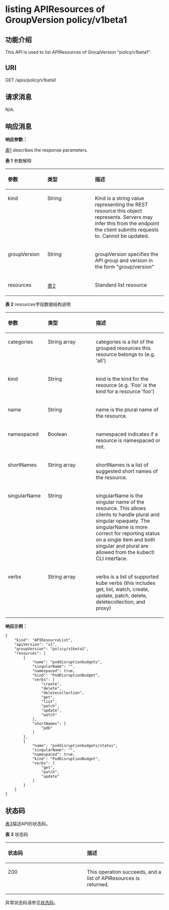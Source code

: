 # listing APIResources of GroupVersion policy/v1beta1<a name="cce_02_0199"></a>

## 功能介绍<a name="section31127152"></a>

This API is used to list APIResources of GroupVersion "policy/v1beta1".

## URI<a name="section11708914"></a>

GET /apis/policy/v1beta1

## 请求消息<a name="section38271369"></a>

N/A.

## 响应消息<a name="section8898005"></a>

**响应参数：**

[表1](#d0e48729)  describes the response parameters.

**表 1**  参数解释

<a name="d0e48729"></a>
<table><thead align="left"><tr id="row51254422"><th class="cellrowborder" valign="top" width="25%" id="mcps1.2.4.1.1"><p id="p57967506"><a name="p57967506"></a><a name="p57967506"></a>参数</p>
</th>
<th class="cellrowborder" valign="top" width="30%" id="mcps1.2.4.1.2"><p id="p64856370"><a name="p64856370"></a><a name="p64856370"></a>类型</p>
</th>
<th class="cellrowborder" valign="top" width="45%" id="mcps1.2.4.1.3"><p id="p18874590"><a name="p18874590"></a><a name="p18874590"></a>描述</p>
</th>
</tr>
</thead>
<tbody><tr id="row52446847"><td class="cellrowborder" valign="top" width="25%" headers="mcps1.2.4.1.1 "><p id="p20336253"><a name="p20336253"></a><a name="p20336253"></a>kind</p>
</td>
<td class="cellrowborder" valign="top" width="30%" headers="mcps1.2.4.1.2 "><p id="p36623807"><a name="p36623807"></a><a name="p36623807"></a>String</p>
</td>
<td class="cellrowborder" valign="top" width="45%" headers="mcps1.2.4.1.3 "><p id="p13738414"><a name="p13738414"></a><a name="p13738414"></a>Kind is a string value representing the REST resource this object represents. Servers may infer this from the endpoint the client submits requests to. Cannot be updated.</p>
</td>
</tr>
<tr id="row56536865"><td class="cellrowborder" valign="top" width="25%" headers="mcps1.2.4.1.1 "><p id="p16083390"><a name="p16083390"></a><a name="p16083390"></a>groupVersion</p>
</td>
<td class="cellrowborder" valign="top" width="30%" headers="mcps1.2.4.1.2 "><p id="p27686203"><a name="p27686203"></a><a name="p27686203"></a>String</p>
</td>
<td class="cellrowborder" valign="top" width="45%" headers="mcps1.2.4.1.3 "><p id="p27989952"><a name="p27989952"></a><a name="p27989952"></a>groupVersion specifies the API group and version in the form "group/version"</p>
</td>
</tr>
<tr id="row50582982"><td class="cellrowborder" valign="top" width="25%" headers="mcps1.2.4.1.1 "><p id="p3580843"><a name="p3580843"></a><a name="p3580843"></a>resources</p>
</td>
<td class="cellrowborder" valign="top" width="30%" headers="mcps1.2.4.1.2 "><p id="p21612844"><a name="p21612844"></a><a name="p21612844"></a><a href="#d0e48779">表2</a></p>
</td>
<td class="cellrowborder" valign="top" width="45%" headers="mcps1.2.4.1.3 "><p id="p52289739"><a name="p52289739"></a><a name="p52289739"></a>Standard list resource</p>
</td>
</tr>
</tbody>
</table>

**表 2**  resources字段数据结构说明

<a name="d0e48779"></a>
<table><thead align="left"><tr id="row55892189"><th class="cellrowborder" valign="top" width="25.252525252525253%" id="mcps1.2.4.1.1"><p id="p30973495"><a name="p30973495"></a><a name="p30973495"></a>参数</p>
</th>
<th class="cellrowborder" valign="top" width="30.303030303030305%" id="mcps1.2.4.1.2"><p id="p25825194"><a name="p25825194"></a><a name="p25825194"></a>类型</p>
</th>
<th class="cellrowborder" valign="top" width="44.44444444444445%" id="mcps1.2.4.1.3"><p id="p11465949"><a name="p11465949"></a><a name="p11465949"></a>描述</p>
</th>
</tr>
</thead>
<tbody><tr id="row56326648"><td class="cellrowborder" valign="top" width="25.252525252525253%" headers="mcps1.2.4.1.1 "><p id="p66164644"><a name="p66164644"></a><a name="p66164644"></a>categories</p>
</td>
<td class="cellrowborder" valign="top" width="30.303030303030305%" headers="mcps1.2.4.1.2 "><p id="p57735944"><a name="p57735944"></a><a name="p57735944"></a>String array</p>
</td>
<td class="cellrowborder" valign="top" width="44.44444444444445%" headers="mcps1.2.4.1.3 "><p id="p46099917"><a name="p46099917"></a><a name="p46099917"></a>categories is a list of the grouped resources this resource belongs to (e.g. 'all')</p>
</td>
</tr>
<tr id="row12246075"><td class="cellrowborder" valign="top" width="25.252525252525253%" headers="mcps1.2.4.1.1 "><p id="p52408052"><a name="p52408052"></a><a name="p52408052"></a>kind</p>
</td>
<td class="cellrowborder" valign="top" width="30.303030303030305%" headers="mcps1.2.4.1.2 "><p id="p17193825"><a name="p17193825"></a><a name="p17193825"></a>String</p>
</td>
<td class="cellrowborder" valign="top" width="44.44444444444445%" headers="mcps1.2.4.1.3 "><p id="p50522603"><a name="p50522603"></a><a name="p50522603"></a>kind is the kind for the resource (e.g. 'Foo' is the kind for a resource 'foo')</p>
</td>
</tr>
<tr id="row52050246"><td class="cellrowborder" valign="top" width="25.252525252525253%" headers="mcps1.2.4.1.1 "><p id="p55320389"><a name="p55320389"></a><a name="p55320389"></a>name</p>
</td>
<td class="cellrowborder" valign="top" width="30.303030303030305%" headers="mcps1.2.4.1.2 "><p id="p51766549"><a name="p51766549"></a><a name="p51766549"></a>String</p>
</td>
<td class="cellrowborder" valign="top" width="44.44444444444445%" headers="mcps1.2.4.1.3 "><p id="p32340958"><a name="p32340958"></a><a name="p32340958"></a>name is the plural name of the resource.</p>
</td>
</tr>
<tr id="row22633167"><td class="cellrowborder" valign="top" width="25.252525252525253%" headers="mcps1.2.4.1.1 "><p id="p21347199"><a name="p21347199"></a><a name="p21347199"></a>namespaced</p>
</td>
<td class="cellrowborder" valign="top" width="30.303030303030305%" headers="mcps1.2.4.1.2 "><p id="p51401531"><a name="p51401531"></a><a name="p51401531"></a>Boolean</p>
</td>
<td class="cellrowborder" valign="top" width="44.44444444444445%" headers="mcps1.2.4.1.3 "><p id="p2774508"><a name="p2774508"></a><a name="p2774508"></a>namespaced indicates if a resource is namespaced or not.</p>
</td>
</tr>
<tr id="row24970580"><td class="cellrowborder" valign="top" width="25.252525252525253%" headers="mcps1.2.4.1.1 "><p id="p9351119"><a name="p9351119"></a><a name="p9351119"></a>shortNames</p>
</td>
<td class="cellrowborder" valign="top" width="30.303030303030305%" headers="mcps1.2.4.1.2 "><p id="p19243187"><a name="p19243187"></a><a name="p19243187"></a>String array</p>
</td>
<td class="cellrowborder" valign="top" width="44.44444444444445%" headers="mcps1.2.4.1.3 "><p id="p15194278"><a name="p15194278"></a><a name="p15194278"></a>shortNames is a list of suggested short names of the resource.</p>
</td>
</tr>
<tr id="row2530782"><td class="cellrowborder" valign="top" width="25.252525252525253%" headers="mcps1.2.4.1.1 "><p id="p3666798"><a name="p3666798"></a><a name="p3666798"></a>singularName</p>
</td>
<td class="cellrowborder" valign="top" width="30.303030303030305%" headers="mcps1.2.4.1.2 "><p id="p28575202"><a name="p28575202"></a><a name="p28575202"></a>String</p>
</td>
<td class="cellrowborder" valign="top" width="44.44444444444445%" headers="mcps1.2.4.1.3 "><p id="p32890019"><a name="p32890019"></a><a name="p32890019"></a>singularName is the singular name of the resource. This allows clients to handle plural and singular opaquely. The singularName is more correct for reporting status on a single item and both singular and plural are allowed from the kubectl CLI interface.</p>
</td>
</tr>
<tr id="row27574715"><td class="cellrowborder" valign="top" width="25.252525252525253%" headers="mcps1.2.4.1.1 "><p id="p18959449"><a name="p18959449"></a><a name="p18959449"></a>verbs</p>
</td>
<td class="cellrowborder" valign="top" width="30.303030303030305%" headers="mcps1.2.4.1.2 "><p id="p59320440"><a name="p59320440"></a><a name="p59320440"></a>String array</p>
</td>
<td class="cellrowborder" valign="top" width="44.44444444444445%" headers="mcps1.2.4.1.3 "><p id="p40226368"><a name="p40226368"></a><a name="p40226368"></a>verbs is a list of supported kube verbs (this includes get, list, watch, create, update, patch, delete, deletecollection, and proxy)</p>
</td>
</tr>
</tbody>
</table>

**响应示例：**

```
{
    "kind": "APIResourceList",
    "apiVersion": "v1",
    "groupVersion": "policy/v1beta1",
    "resources": [
        {
            "name": "poddisruptionbudgets",
            "singularName": "",
            "namespaced": true,
            "kind": "PodDisruptionBudget",
            "verbs": [
                "create",
                "delete",
                "deletecollection",
                "get",
                "list",
                "patch",
                "update",
                "watch"
            ],
            "shortNames": [
                "pdb"
            ]
        },
        {
            "name": "poddisruptionbudgets/status",
            "singularName": "",
            "namespaced": true,
            "kind": "PodDisruptionBudget",
            "verbs": [
                "get",
                "patch",
                "update"
            ]
        }
    ]
}
```

## 状态码<a name="section12973183"></a>

[表3](#d0e48880)描述API的状态码。

**表 3**  状态码

<a name="d0e48880"></a>
<table><thead align="left"><tr id="row3439848"><th class="cellrowborder" valign="top" width="50%" id="mcps1.2.3.1.1"><p id="p10192267"><a name="p10192267"></a><a name="p10192267"></a>状态码</p>
</th>
<th class="cellrowborder" valign="top" width="50%" id="mcps1.2.3.1.2"><p id="p20267307"><a name="p20267307"></a><a name="p20267307"></a>描述</p>
</th>
</tr>
</thead>
<tbody><tr id="row31039151"><td class="cellrowborder" valign="top" width="50%" headers="mcps1.2.3.1.1 "><p id="p31143296"><a name="p31143296"></a><a name="p31143296"></a>200</p>
</td>
<td class="cellrowborder" valign="top" width="50%" headers="mcps1.2.3.1.2 "><p id="p39579013"><a name="p39579013"></a><a name="p39579013"></a>This operation succeeds, and a list of APIResources is returned.</p>
</td>
</tr>
</tbody>
</table>

异常状态码请参见[状态码](状态码.md)。

